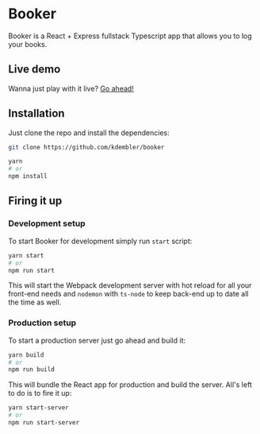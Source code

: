 # Booker

Booker is a React + Express fullstack Typescript app that allows you to log your books.

## Live demo

Wanna just play with it live? [Go ahead!](https://booker.kdembler.com)

## Installation

Just clone the repo and install the dependencies:

```sh
git clone https://github.com/kdembler/booker

yarn
# or
npm install
```

## Firing it up

### Development setup

To start Booker for development simply run `start` script:

```sh
yarn start
# or
npm run start
```

This will start the Webpack development server with hot reload for all your front-end needs and `nodemon` with `ts-node` to keep back-end up to date all the time as well.

### Production setup

To start a production server just go ahead and build it:

```sh
yarn build
# or
npm run build
```

This will bundle the React app for production and build the server.
All's left to do is to fire it up:

```sh
yarn start-server
# or
npm run start-server
```
